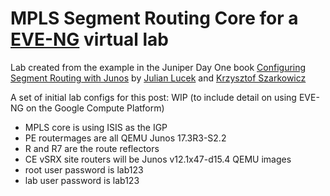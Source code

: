 # MPLS Segment Routing Core for a [EVE-NG](http://www.eve-ng.net/) virtual lab

Lab created from the example in the Juniper Day One book [Configuring Segment Routing with Junos](https://www.juniper.net/uk/en/training/jnbooks/day-one/configuring-segment-routing-junos/index.page) by [Julian Lucek](https://twitter.com/julianlucek?lang=en) and [Krzysztof Szarkowicz](https://www.oreilly.com/pub/au/6140)

A set of initial lab configs for this post: WIP (to include detail on using EVE-NG on the Google Compute Platform)

* MPLS core is using ISIS as the IGP
* PE routermages are all QEMU Junos 17.3R3-S2.2
* R and R7 are the route reflectors
* CE vSRX site routers will be Junos v12.1x47-d15.4 QEMU images
* root user password is lab123
* lab user password is lab123
